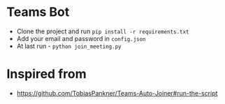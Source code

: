 # Teams Bot

 - Clone the project and run ```pip install -r requirements.txt```
 - Add your email and password in ```config.json```
 - At last run - ```python join_meeting.py```


# Inspired from
- https://github.com/TobiasPankner/Teams-Auto-Joiner#run-the-script
